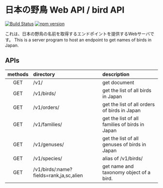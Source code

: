 # 日本の野鳥 Web API / bird API

[![Build Status](https://travis-ci.org/KamataRyo/bird-api.svg?branch=master)](https://travis-ci.org/KamataRyo/bird-api)
[![npm version](https://badge.fury.io/js/bird-api.svg)](https://badge.fury.io/js/bird-api)


これは、日本の野鳥の名前を取得するエンドポイントを提供するWebサーバです。
This is a server program to host an endpoint to get names of birds in Japan.

## APIs

|methods|directory|description|
|:---:|:---|:---|
|GET|/v1/|get document|
|GET|/v1/birds/|get the list of all birds in Japan|
|GET|/v1/orders/|get the list of all orders of birds in Japan|
|GET|/v1/families/|get the list of all families of birds in Japan|
|GET|/v1/genuses/|get the list of all genuses of birds in Japan|
|GET|/v1/species/|alias of /v1/birds/|
|GET|/v1/birds/:name?fields=rank,ja,sc,alien|get name and taxonomy object of a bird.|
